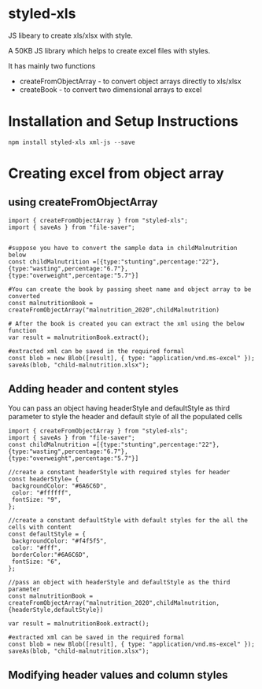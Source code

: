 # styled-xls

JS libeary to create xls/xlsx with style.

A 50KB JS library which helps to create excel files with styles.

It has mainly two functions
- createFromObjectArray - to convert object arrays directly to xls/xlsx
- createBook - to convert two dimensional arrays to excel

# Installation and Setup Instructions

`npm install styled-xls xml-js --save`

# Creating excel from object array

## using createFromObjectArray

```
import { createFromObjectArray } from "styled-xls";
import { saveAs } from "file-saver";


#suppose you have to convert the sample data in childMalnutrition below
const childMalnutrition =[{type:"stunting",percentage:"22"},{type:"wasting",percentage:"6.7"},{type:"overweight",percentage:"5.7"}]

#You can create the book by passing sheet name and object array to be converted
const malnutritionBook = createFromObjectArray("malnutrition_2020",childMalnutrition)

# After the book is created you can extract the xml using the below function
var result = malnutritionBook.extract();

#extracted xml can be saved in the required formal
const blob = new Blob([result], { type: "application/vnd.ms-excel" });
saveAs(blob, "child-malnutrition.xlsx");

```
 ## Adding header and content styles
 You can pass an object having headerStyle and defaultStyle as third parameter to style the header and default style of all the populated cells

 ```
 import { createFromObjectArray } from "styled-xls";
import { saveAs } from "file-saver";
const childMalnutrition =[{type:"stunting",percentage:"22"},{type:"wasting",percentage:"6.7"},{type:"overweight",percentage:"5.7"}]

//create a constant headerStyle with required styles for header
const headerStyle= {
  backgroundColor: "#6A6C6D",
  color: "#ffffff",
  fontSize: "9",
};

//create a constant defaultStyle with default styles for the all the cells with content
const defaultStyle = {
  backgroundColor: "#f4f5f5",
  color: "#fff",
  borderColor:"#6A6C6D",
  fontSize: "6",
};

//pass an object with headerStyle and defaultStyle as the third parameter 
const malnutritionBook = createFromObjectArray("malnutrition_2020",childMalnutrition,{headerStyle,defaultStyle})

var result = malnutritionBook.extract();

#extracted xml can be saved in the required formal
const blob = new Blob([result], { type: "application/vnd.ms-excel" });
saveAs(blob, "child-malnutrition.xlsx");
 ```
 ## Modifying header values and column styles